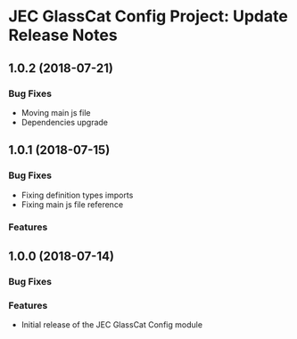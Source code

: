 # JEC GlassCat Config Project: Update Release Notes

<a name="jec-glasscat-config-1.0.2"></a>
## **1.0.2** (2018-07-21)

### Bug Fixes

- Moving main js file
- Dependencies upgrade

<a name="jec-glasscat-config-1.0.1"></a>
## **1.0.1** (2018-07-15)

### Bug Fixes

- Fixing definition types imports
- Fixing main js file reference

### Features

<a name="jec-glasscat-config-1.0.0"></a>
## **1.0.0** (2018-07-14)

### Bug Fixes

### Features

- Initial release of the JEC GlassCat Config module